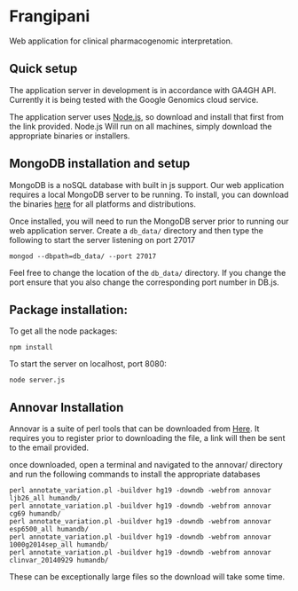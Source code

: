 Frangipani
==========

Web application for clinical pharmacogenomic interpretation.

## Quick setup

The application server in development is in accordance with GA4GH API. Currently it is being tested with the Google Genomics cloud service.

The application server uses [Node.js](http://nodejs.org/), so download and install that first from the link provided. Node.js Will run on all machines, simply download the appropriate binaries or installers.

## MongoDB installation and setup

MongoDB is a noSQL database with built in js support. Our web application requires a local MongoDB server to be running. To install, you can download the binaries [here](http://www.mongodb.org/downloads) for all platforms and distributions.

Once installed, you will need to run the MongoDB server prior to running our web application server. Create a `db_data/` directory and then type the following to start the server listening on port 27017

`mongod --dbpath=db_data/ --port 27017`


Feel free to change the location of the `db_data/` directory. If you change the port ensure that you also change
the corresponding port number in DB.js.



## Package installation:

To get all the node packages:

`npm install`

To start the server on localhost, port 8080:

`node server.js`


## Annovar Installation

Annovar is a suite of perl tools that can be downloaded from [Here](http://www.openbioinformatics.org/annovar/annovar_download_form.php). It requires you to register prior to downloading the file, a link will then be sent to the email provided. 

once downloaded, open a terminal and navigated to the annovar/ directory and run the following commands to install the appropriate databases


```shell
perl annotate_variation.pl -buildver hg19 -downdb -webfrom annovar ljb26_all humandb/
perl annotate_variation.pl -buildver hg19 -downdb -webfrom annovar cg69 humandb/
perl annotate_variation.pl -buildver hg19 -downdb -webfrom annovar esp6500_all humandb/
perl annotate_variation.pl -buildver hg19 -downdb -webfrom annovar 1000g2014sep_all humandb/
perl annotate_variation.pl -buildver hg19 -downdb -webfrom annovar clinvar_20140929 humandb/
```

These can be exceptionally large files so the download will take some time.
